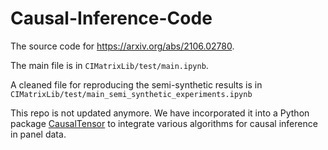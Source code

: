 # Causal-Inference-Code

The source code for https://arxiv.org/abs/2106.02780. 

The main file is in `CIMatrixLib/test/main.ipynb`. 

A cleaned file for reproducing the semi-synthetic results is in `CIMatrixLib/test/main_semi_synthetic_experiments.ipynb`

This repo is not updated anymore. We have incorporated it into a Python package [CausalTensor](https://github.com/TianyiPeng/causaltensor) to integrate various algorithms for causal inference in panel data. 
